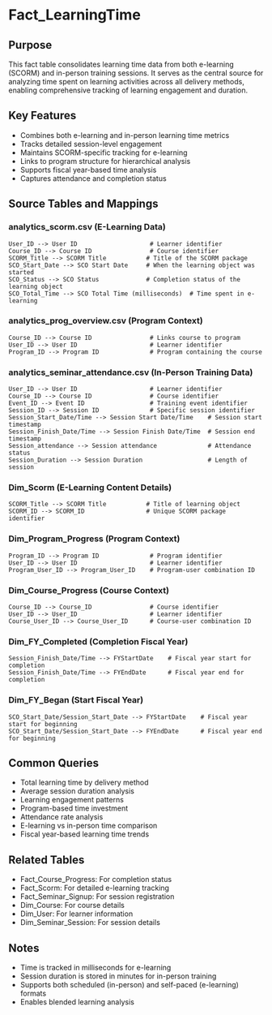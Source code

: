 # Fact_LearningTime

## Purpose
This fact table consolidates learning time data from both e-learning (SCORM) and in-person training sessions. It serves as the central source for analyzing time spent on learning activities across all delivery methods, enabling comprehensive tracking of learning engagement and duration.

## Key Features
- Combines both e-learning and in-person learning time metrics
- Tracks detailed session-level engagement
- Maintains SCORM-specific tracking for e-learning
- Links to program structure for hierarchical analysis
- Supports fiscal year-based time analysis
- Captures attendance and completion status

## Source Tables and Mappings

### analytics_scorm.csv (E-Learning Data)
    User_ID --> User ID                    # Learner identifier
    Course_ID --> Course ID                # Course identifier
    SCORM_Title --> SCORM Title           # Title of the SCORM package
    SCO_Start_Date --> SCO Start Date     # When the learning object was started
    SCO_Status --> SCO Status             # Completion status of the learning object
    SCO_Total_Time --> SCO Total Time (milliseconds)  # Time spent in e-learning

### analytics_prog_overview.csv (Program Context)
    Course_ID --> Course ID                # Links course to program
    User_ID --> User ID                    # Learner identifier
    Program_ID --> Program ID              # Program containing the course

### analytics_seminar_attendance.csv (In-Person Training Data)
    User_ID --> User ID                    # Learner identifier
    Course_ID --> Course ID                # Course identifier
    Event_ID --> Event ID                  # Training event identifier
    Session_ID --> Session ID              # Specific session identifier
    Session_Start_Date/Time --> Session Start Date/Time    # Session start timestamp
    Session_Finish_Date/Time --> Session Finish Date/Time  # Session end timestamp
    Session_attendance --> Session attendance              # Attendance status
    Session_Duration --> Session Duration                  # Length of session

### Dim_Scorm (E-Learning Content Details)
    SCORM_Title --> SCORM Title           # Title of learning object
    SCORM_ID --> SCORM_ID                 # Unique SCORM package identifier

### Dim_Program_Progress (Program Context)
    Program_ID --> Program ID              # Program identifier
    User_ID --> User ID                    # Learner identifier
    Program_User_ID --> Program_User_ID    # Program-user combination ID

### Dim_Course_Progress (Course Context)
    Course_ID --> Course_ID                # Course identifier
    User_ID --> User_ID                    # Learner identifier
    Course_User_ID --> Course_User_ID      # Course-user combination ID

### Dim_FY_Completed (Completion Fiscal Year)
    Session_Finish_Date/Time --> FYStartDate    # Fiscal year start for completion
    Session_Finish_Date/Time --> FYEndDate      # Fiscal year end for completion

### Dim_FY_Began (Start Fiscal Year)
    SCO_Start_Date/Session_Start_Date --> FYStartDate    # Fiscal year start for beginning
    SCO_Start_Date/Session_Start_Date --> FYEndDate      # Fiscal year end for beginning

## Common Queries
- Total learning time by delivery method
- Average session duration analysis
- Learning engagement patterns
- Program-based time investment
- Attendance rate analysis
- E-learning vs in-person time comparison
- Fiscal year-based learning time trends

## Related Tables
- Fact_Course_Progress: For completion status
- Fact_Scorm: For detailed e-learning tracking
- Fact_Seminar_Signup: For session registration
- Dim_Course: For course details
- Dim_User: For learner information
- Dim_Seminar_Session: For session details

## Notes
- Time is tracked in milliseconds for e-learning
- Session duration is stored in minutes for in-person training
- Supports both scheduled (in-person) and self-paced (e-learning) formats
- Enables blended learning analysis 